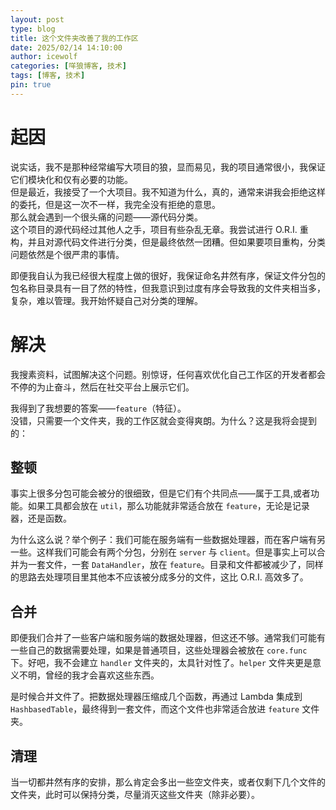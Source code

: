 ```yaml
---
layout: post
type: blog
title: 这个文件夹改善了我的工作区
date: 2025/02/14 14:10:00
author: icewolf
categories: [咩狼博客, 技术]
tags: [博客, 技术]
pin: true
---
```


# 起因
说实话，我不是那种经常编写大项目的狼，显而易见，我的项目通常很小，我保证它们模块化和仅有必要的功能。  
但是最近，我接受了一个大项目。我不知道为什么，真的，通常来讲我会拒绝这样的委托，但是这一次不一样，我完全没有拒绝的意思。  
那么就会遇到一个很头痛的问题——源代码分类。  
这个项目的源代码经过其他人之手，项目有些杂乱无章。我尝试进行 O.R.I. 重构，并且对源代码文件进行分类，但是最终依然一团糟。但如果要项目重构，分类问题依然是个很严肃的事情。

即便我自认为我已经很大程度上做的很好，我保证命名井然有序，保证文件分包的包名称目录具有一目了然的特性，但我意识到过度有序会导致我的文件夹相当多，复杂，难以管理。我开始怀疑自己对分类的理解。

# 解决
我搜素资料，试图解决这个问题。别惊讶，任何喜欢优化自己工作区的开发者都会不停的为止奋斗，然后在社交平台上展示它们。

我得到了我想要的答案——`feature`（特征）。  
没错，只需要一个文件夹，我的工作区就会变得爽朗。为什么？这是我将会提到的：

## 整顿
事实上很多分包可能会被分的很细致，但是它们有个共同点——属于工具,或者功能。如果工具都会放在 `util`，那么功能就非常适合放在 `feature`，无论是记录器，还是函数。

为什么这么说？举个例子：我们可能在服务端有一些数据处理器，而在客户端有另一些。这样我们可能会有两个分包，分别在 `server` 与 `client`。但是事实上可以合并为一套文件，一套 `DataHandler`，放在 `feature`。目录和文件都被减少了，同样的思路去处理项目里其他本不应该被分成多分的文件，这比 O.R.I. 高效多了。

## 合并
即便我们合并了一些客户端和服务端的数据处理器，但这还不够。通常我们可能有一些自己的数据需要处理，如果是普通项目，这些处理器会被放在 `core.func` 下。好吧，我不会建立 `handler` 文件夹的，太具针对性了。`helper` 文件夹更是意义不明，曾经的我才会喜欢这些东西。

是时候合并文件了。把数据处理器压缩成几个函数，再通过 Lambda 集成到 `HashbasedTable`，最终得到一套文件，而这个文件也非常适合放进 `feature` 文件夹。

## 清理
当一切都井然有序的安排，那么肯定会多出一些空文件夹，或者仅剩下几个文件的文件夹，此时可以保持分类，尽量消灭这些文件夹（除非必要）。
